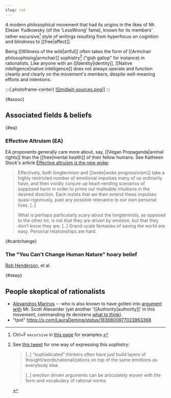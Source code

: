 ```yaml
---
slug: rat
---
```


A modern philosophical movement that had its origins in the likes of Mr. Eliezer Yudkowsky (of the 'LessWrong' fame), known for its members' rather excursive[^ex] style of writings resulting from hyperfocus on cognition and blindness to [[free|affect]].

Being [[Wiliness of the wild|artful]] often takes the form of [[Armchair philosophising|armchair]] sophistry[^sop] ("gish gallop" for instance) in rationalists. Like anyone with an [[Identity|identity]], [[Native intelligence|native intelligence]] does not always operate and function cleanly and clearly on the movement's members, despite well-meaning efforts and intentions.

:::{.photoframe-center}
[![[midwit-sources.png]]](https://knowyourmeme.com/photos/2031360-iq-bell-curve-midwit)
:::

{#assoc}
## Associated fields & beliefs

{#ea}
### Effective Altruism (EA)

EA proponents generally care more about, say, [[Vegan Propaganda|animal rights]] than the [[free|mental health]] of their fellow humans. See Kathleen Stock's article [Effective altruism is the new woke](https://unherd.com/2022/09/effective-altruism-is-the-new-woke/):

> Effectively, both longtermism and [[woke|woke progressivism]] take a highly restricted number of emotional impulses many of us ordinarily have, and then vividly conjure up heart-rending scenarios of supposed harm in order to prime our malleable intuitions in the desired direction. Each insists that we then extend these impulses quasi-rigorously, past any possible relevance to our own personal lives. [..]
> 
> What is perhaps particularly scary about the longtermists, as opposed to the other lot, is not that they are driven by emotion, but that they don’t know they are. [..] Grand-scale fantasies of saving the world are easy. Personal relationships are hard.

{#cantchange}
### The "You Can't Change Human Nature" hoary belief

[Rob Henderson](https://twitter.com/sridca/status/1720474628005482524), et al.

{#skep}
## People skeptical of rationalists

- [Alexandros Marinos](https://twitter.com/search?q=rationalists%20from%3AalexandrosM&src=typed_query) -- who is also known to have gotten into [argument with](https://nitter.net/alexandrosM/status/1533327207795335168) Mr. Scott Alexander (yet another '[[Authority|authority]]' in this movement, commanding its denizens [what to think](https://doyourownresearch.substack.com/p/scott-alexandriad-iii-driving-up?s=r)).
- "tpot" https://x.com/LauraDeming/status/1836800977023963368

[^ex]: Ctrl+F `excursive` in [this page](http://www.actualfreedom.com.au/richard/listdcorrespondence/listdclaudiu2.htm) for examples.

[^sop]: See [this tweet](https://twitter.com/karlprosser/status/1479528095426113538) for one way of expressing this sophistry:

    > [..] “sophisticated” thinkers often have just build layers of thought/words/rationalizations on top of the same emotions as everybody else.
    > 
    > [..] emotion driven arguments can be articulately woven with the form and vocabulary of rational norms
